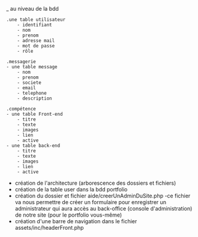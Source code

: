 _ au niveau de la bdd

    .une table utilisateur
        - identifiant
        - nom
        - prenom
        - adresse mail 
        - mot de passe
        - rôle

    .messagerie
    - une table message
        - nom
        - prenom
        - societe
        - email
        - telephone
        - description

    .compétence
    - une table Front-end
        - titre
        - texte
        - images
        - lien
        - active
    - une table back-end
        - titre
        - texte
        - images
        - lien
        - active

* création de l'architecture (arborescence des dossiers et fichiers)
* création de la table user dans la bdd portfolio
* création du dossier et fichier aide/creerUnAdminDuSite.php
    -ce fichier va nous permettre de créer un formulaire pour enregistrer un administrateur qui aura accès au back-office (console d'administration) de notre site (pour le portfolio vous-même)
* création d'une barre de navigation dans le fichier assets/inc/headerFront.php